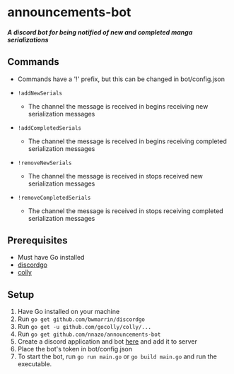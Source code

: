 # announcements-bot
##### A discord bot for being notified of new and completed manga serializations

## Commands
* Commands have a '!' prefix, but this can be changed in bot/config.json

* `!addNewSerials`
  - The channel the message is received in begins receiving new serialization messages

* `!addCompletedSerials`
  - The channel the message is received in begins receiving completed serialization messages

* `!removeNewSerials`
  - The channel the message is received in stops received new serialization messages

* `!removeCompletedSerials`
  - The channel the message is received in stops receiving completed serialization messages

## Prerequisites
* Must have Go installed
* [discordgo](https://github.com/bwmarrin/discordgo)
* [colly](https://github.com/gocolly/colly)

## Setup
1. Have Go installed on your machine
2. Run `go get github.com/bwmarrin/discordgo`
3. Run `go get -u github.com/gocolly/colly/...`
4. Run `go get github.com/nnazo/announcements-bot`
5. Create a discord application and bot [here](https://discordapp.com/developers/applications/) and add it to server
6. Place the bot's token in bot/config.json
7. To start the bot, run ```go run main.go``` or ```go build main.go``` and run the executable.
